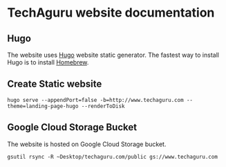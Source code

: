 # TechAguru website documentation

## Hugo
The website uses [Hugo](https://gohugo.io/) website static generator.
The fastest way to install Hugo is to install [Homebrew](http://brew.sh/).

## Create Static website
```hugo serve --appendPort=false -b=http://www.techaguru.com --theme=landing-page-hugo --renderToDisk```

## Google Cloud Storage Bucket
The website is hosted on Google Cloud Storage bucket. 

```gsutil rsync -R ~Desktop/techaguru.com/public gs://www.techaguru.com```
